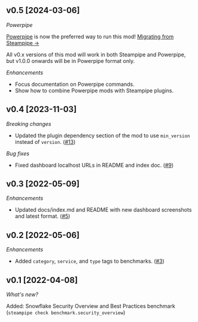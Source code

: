 ## v0.5 [2024-03-06]

_Powerpipe_

[Powerpipe](https://powerpipe.io) is now the preferred way to run this mod!  [Migrating from Steampipe →](https://powerpipe.io/blog/migrating-from-steampipe)

All v0.x versions of this mod will work in both Steampipe and Powerpipe, but v1.0.0 onwards will be in Powerpipe format only.

_Enhancements_

- Focus documentation on Powerpipe commands.
- Show how to combine Powerpipe mods with Steampipe plugins.

## v0.4 [2023-11-03]

_Breaking changes_

- Updated the plugin dependency section of the mod to use `min_version` instead of `version`. ([#13](https://github.com/turbot/steampipe-mod-snowflake-compliance/pull/13))

_Bug fixes_

- Fixed dashboard localhost URLs in README and index doc. ([#9](https://github.com/turbot/steampipe-mod-snowflake-compliance/pull/9))

## v0.3 [2022-05-09]

_Enhancements_

- Updated docs/index.md and README with new dashboard screenshots and latest format. ([#5](https://github.com/turbot/steampipe-mod-snowflake-compliance/pull/5))

## v0.2 [2022-05-06]

_Enhancements_

- Added `category`, `service`, and `type` tags to benchmarks. ([#3](https://github.com/turbot/steampipe-mod-snowflake-compliance/pull/3))

## v0.1 [2022-04-08]

_What's new?_

Added: Snowflake Security Overview and Best Practices benchmark (`steampipe check benchmark.security_overview`)
